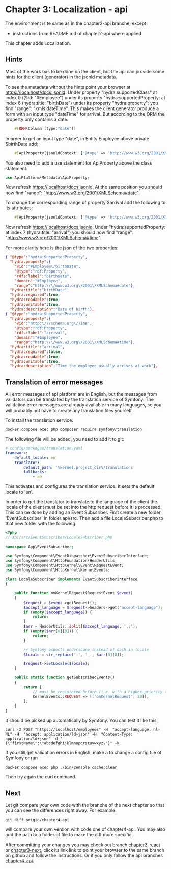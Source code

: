 Chapter 3: Localization - api
=============================

The environment is te same as in the chapter2-api branche, except:
- instructions from README.md of chapter2-api where applied

This chapter adds Localization.

Hints<a name="Hints"></a>
-----

Most of the work has to be done on the client, but the api can provide some hints
for the client (generator) in the jsonld metadata.

To see the metadata without the hints point your browser at [https://localhost/docs.jsonld](https://localhost/docs.jsonld).
Under property "hydra:supportedClass" at index 0 (@id: "#Employee")
under its property "hydra:supportedProperty: at index 6 (hydra:title: "birthDate")
under its property "hydra:property": you find
"range": "xmls:dateTime".
This makes the client generator produce a form with an input type "dateTime" for arrival. But
according to the ORM the property only contains a date:
```php
    #[ORM\Column (type:"date")]
```

In order to get an input type "date", in Entity Employee above private $birthDate add:
```php
    #[ApiProperty(jsonldContext: ['@type' => 'http://www.w3.org/2001/XMLSchema#date'])]
```
You also need to add a use statement for ApiProperty above the class statement:
```php
use ApiPlatform\Metadata\ApiProperty;
```

Now refresh [https://localhost/docs.jsonld](https://localhost/docs.jsonld).
At the same position you should now find
"range": "http://www.w3.org/2001/XMLSchema#date".

To change the corresponding range of property $arrival add the following to its attributes:
```php
    #[ApiProperty(jsonldContext: ['@type' => 'http://www.w3.org/2001/XMLSchema#time'])]
```

Now refresh [https://localhost/docs.jsonld](https://localhost/docs.jsonld).
Under "hydra:supportedProperty: at index 7 (hydra:title: "arrival") you should now find
"range": "http://www.w3.org/2001/XMLSchema#time".

For more clarity here is the json of the two properties:
```json
{ "@type":"hydra:SupportedProperty",
  "hydra:property":{
    "@id":"#Employee\/birthDate",
    "@type":"rdf:Property",
    "rdfs:label":"birthDate",
    "domain":"#Employee",
    "range":"http:\/\/www.w3.org\/2001\/XMLSchema#date"},
  "hydra:title":"birthDate",
  "hydra:required":true,
  "hydra:readable":true,
  "hydra:writable":true,
  "hydra:description":"Date of birth"},
{ "@type":"hydra:SupportedProperty",
  "hydra:property":{
    "@id":"http:\/\/schema.org\/Time",
    "@type":"rdf:Property",
    "rdfs:label":"arrival",
    "domain":"#Employee",
    "range":"http:\/\/www.w3.org\/2001\/XMLSchema#time"},
  "hydra:title":"arrival",
  "hydra:required":false,
  "hydra:readable":true,
  "hydra:writable":true,
  "hydra:description":"Time the employee usually arrives at work"},
```

Translation of error messages<a name="ErrorMessages"></a>
-----------------------------

All error messages of api platform are in English, but the messages
from validators can be translated by the translation service of Symfony.
The validation error messages are already available in many languages,
so you will probably not have to create any translation files yourself.

To install the translation service:
```shell
docker compose exec php composer require symfony/translation
```

The following file will be added, you need to add it to git:
```yaml
# config/packages/translation.yaml
framework:
    default_locale: en
    translator:
        default_path: '%kernel.project_dir%/translations'
        fallbacks:
            - en

```
This activates and configures the translation service. It sets
the default locale to 'en'.

In order to get the translator to translate to the language of the client
the locale of the client must be set into the http request before it is processed.
This can be done by adding an Event Subscriber. First create a new folder
'EventSubscriber' in folder api/src. Then add a file LocaleSubscriber.php
to that new folder with the following:
```php
<?php
// api/src/EventSubscriber/LocaleSubscriber.php

namespace App\EventSubscriber;

use Symfony\Component\EventDispatcher\EventSubscriberInterface;
use Symfony\Component\HttpFoundation\HeaderUtils;
use Symfony\Component\HttpKernel\Event\RequestEvent;
use Symfony\Component\HttpKernel\KernelEvents;

class LocaleSubscriber implements EventSubscriberInterface
{

    public function onKernelRequest(RequestEvent $event)
    {
        $request = $event->getRequest();
        $accept_language = $request->headers->get("accept-language");
        if (empty($accept_language)) {
            return;
        }
        $arr = HeaderUtils::split($accept_language, ',;');
        if (empty($arr[0][0])) {
            return;
        }

        // Symfony expects underscore instead of dash in locale
        $locale = str_replace('-', '_', $arr[0][0]);

        $request->setLocale($locale);
    }

    public static function getSubscribedEvents()
    {
        return [
            // must be registered before (i.e. with a higher priority than) the default Locale listener
            KernelEvents::REQUEST => [['onKernelRequest', 20]],
        ];
    }
}
```

It should be picked up automatically by Symfony. You can test it like this:
```shell
curl -X POST "https://localhost/employees" -H  "accept-language: nl-NL" -H  "accept: application/ld+json" -H  "Content-Type: application/ld+json" -d "{\"firstName\":\"abcdefghijklmnopqrstuvwxyz\"}" -k
```

If you still get validation errors in English, make a to change a config file of Symfony
or run
```shell
docker compose exec php ./bin/console cache:clear
```

Then try again the curl command.

Next
----
Let git compare your own code with the branche of the next chapter
so that you can see the differences right away. For example:
```shell
git diff origin/chapter4-api 
```
will compare your own version with code one of chapter4-api. You may also add the path
to a folder of file to make the diff more specific.

After committing your changes you may check out branch [chapter3-react](https://github.com/metaclass-nl/tutorial-api-platform/tree/chapter3-react) or [chapter3-next](https://github.com/metaclass-nl/tutorial-api-platform/tree/chapter3-next),
click its link link to point your browser to the same branch on github and follow the instructions.
Or if you only follow the api branches [chapter4-api](https://github.com/metaclass-nl/tutorial-api-platform/tree/chapter4-api).
